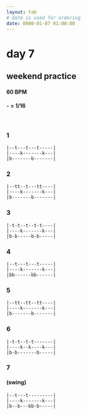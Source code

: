```yaml
---
layout: tab
# date is used for ordering
date: 0000-01-07 01:00:00
---
```


# day 7
## weekend practice

#### 60 BPM
#### `-` = 1/16

<br/>

### 1
```
|--t---t---t-----|
|----k-------k---|
|b-------b-------|
```

### 2
```
|--tt--t---tt----|
|----k-------k---|
|b-------b-------|
```

### 3
```
|-t-t--t--t-t----|
|----k-------k---|
|b-b-----b-b-----|
```

### 4
```
|--t---t---t-----|
|----k-------k---|
|bb------bb------|
```

### 5
```
|--tt--tt--tt----|
|----k-------k---|
|b-------b-------|
```

### 6
```
|-t-t--t-t-------|
|----k--k----k---|
|b-b-------b-----|
```

### 7
#### (swing)
```
|--t---t---------|
|----k-------k---|
|b--b---bb-b-----|
```
